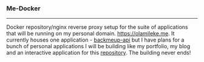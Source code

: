### Me-Docker
-----
Docker repository/nginx reverse proxy setup for the suite of applications that will be running on my personal domain. https://olamileke.me. It currently houses one application - [backmeup-api](https://backmeup-api.olamileke.me "backmeup-api") but I have plans for a bunch of personal applications I will be building like my portfolio, my blog and an interactive application for this [repository](https://github.com/olamileke/notes.git "repository"). The building never ends!
